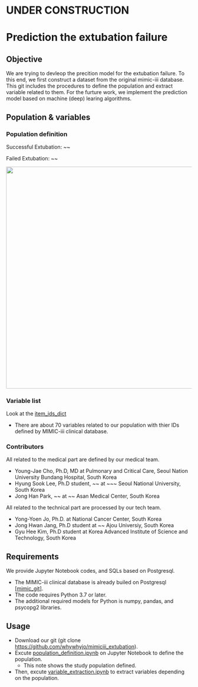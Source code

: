 UNDER CONSTRUCTION
==============

# Prediction the extubation failure
## Objective
We are trying to devleop the precition model for the extubation failure. 
To this end, we first construct a dataset from the original mimic-iii database.
This git includes the procedures to define the population and extract variable related to them.
For the furture work, we implement the prediction model based on machine (deep) learing algorithms. 

## Population & variables

### Population definition
Successful Extubation: ~~
 
Failed Extubation: ~~

<img src="https://imgur.com/pkevxCD.png" width=600>


### Variable list 
Look at the [item_ids_dict](./csv/item_ids_dict.csv)
- There are about 70 variables related to our population with thier IDs defined by MIMIC-iii clinical database.

### Contributors
All related to the medical part are defined by our medical team.
- Young-Jae Cho, Ph.D, MD at Pulmonary and Critical Care, Seoul Nation University Bundang Hospital, South Korea 
- Hyung Sook Lee, Ph.D student, ~~ at ~~~ Seoul National University, South Korea 
- Jong Han Park, ~~ at ~~ Asan Medical Center, South Korea 

All related to the technical part are processed by our tech team.
- Yong-Yoen Jo, Ph.D. at National Cancer Center, South Korea
- Jong Hwan Jang, Ph.D student at ~~ Ajou Universiy, South Korea
- Gyu Hee Kim, Ph.D student at Korea Advanced Institute of Science and Technology, South Korea

## Requirements
We provide Jupyter Notebook codes, and SQLs based on Postgresql.
- The MIMIC-iii clinical database is already builed on Postgresql [\[mimic_git\]](https://github.com/MIT-LCP/mimic-code/blob/master/Makefile.md).
- The code requires Python 3.7 or later. 
- The additional required models for Python is numpy, pandas, and psycopg2 libraries.

## Usage
- Download our git (git clone https://github.com/whywhyjo/mimiciii_extubation).
- Excute [population_definition.ipynb](./population_definition.ipynb) on Jupyter Notebook to define the population.
    - This note shows the study population defined.
- Then, excute [variable_extraction.ipynb](./variable_extraction.ipynb) to extract variables depending on the population.

